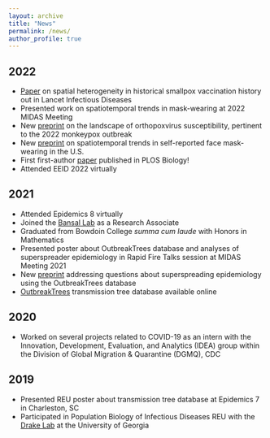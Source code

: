 ```yaml
---
layout: archive
title: "News"
permalink: /news/
author_profile: true
---
```


## 2022
  *  <a href="https://doi.org/10.1016/S1473-3099(22)00664-8">Paper</a> on spatial heterogeneity in historical smallpox vaccination history out in Lancet Infectious Diseases <a href="/files/mpox.pdf"><i class="fas fa-fw fa-file-pdf zoom" aria-hidden="true"></i></a>
  * Presented work on spatiotemporal trends in mask-wearing at 2022 MIDAS Meeting <a href="/files/taube-midas-2022.pdf"><i class="fas fa-fw fa-file-pdf zoom" aria-hidden="true"></i></a>
  * New <a href="https://doi.org/10.1101/2022.07.29.22278217">preprint</a> on the landscape of orthopoxvirus susceptibility, pertinent to the 2022 monkeypox outbreak
  * New <a href="https://doi.org/10.1101/2022.07.19.22277821">preprint</a> on spatiotemporal trends in self-reported face mask-wearing in the U.S.
  * First first-author <a href="https://doi.org/10.1371/journal.pbio.3001685">paper</a> published in PLOS Biology! <a href="/files/outbreak-trees.pdf"><i class="fas fa-fw fa-file-pdf zoom" aria-hidden="true"></i></a>
  * Attended EEID 2022 virtually

## 2021
  * Attended Epidemics 8 virtually
  * Joined the <a href='https://bansallab.com/'>Bansal Lab</a> as a Research Associate
  * Graduated from Bowdoin College <i>summa cum laude</i> with Honors in Mathematics
  * Presented poster about OutbreakTrees database and analyses of superspreader epidemiology in Rapid Fire Talks session at MIDAS Meeting 2021 <a href="/files/taube-midas-2021.pdf"><i class="fas fa-fw fa-file-pdf zoom" aria-hidden="true"></i></a>
  * New <a href="https://www.medrxiv.org/content/10.1101/2021.01.11.21249622v1">preprint</a> addressing questions about superspreading epidemiology using the OutbreakTrees database
  * <a href="https://outbreaktrees.ecology.uga.edu">OutbreakTrees</a> transmission tree database available online

## 2020
  * Worked on several projects related to COVID-19 as an intern with the Innovation, Development, Evaluation, and Analytics (IDEA) group within the Division of Global Migration & Quarantine (DGMQ), CDC

## 2019
  * Presented REU poster about transmission tree database at Epidemics 7 in Charleston, SC <a href="/files/taube-epidemics-poster.pdf"><i class="fas fa-fw fa-file-pdf zoom" aria-hidden="true"></i></a>
  * Participated in Population Biology of Infectious Diseases REU with the <a href="https://daphnia.ecology.uga.edu/drakelab/">Drake Lab</a> at the University of Georgia
  
